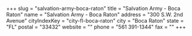 +++
slug = "salvation-army-boca-raton"
title = "Salvation Army - Boca Raton"
name = "Salvation Army - Boca Raton"
address = "300 S.W. 2nd Avenue"
cityIndexKey = "city-fl-boca-raton"
city = "Boca Raton"
state = "FL"
postal = "33432"
website = ""
phone = "561 391-1344"
fax = ""
+++
